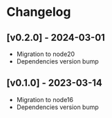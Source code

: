 # Changelog

## [v0.2.0] - 2024-03-01

- Migration to node20
- Dependencies version bump

## [v0.1.0] - 2023-03-14

- Migration to node16
- Dependencies version bump
